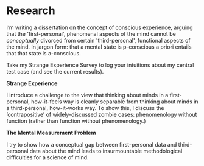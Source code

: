 # Research

I’m writing a dissertation on the concept of conscious  experience, arguing that the 'first-personal', phenomenal aspects of the mind cannot be *conceptually* divorced from certain 'third-personal', functional aspects of the mind. In jargon form: that a mental state is p-conscious a priori entails that that state is a-conscious.

Take my Strange Experience Survey to log your intuitions about my central test case (and see the current results).

**Strange Experience**

I introduce a challenge to the view that thinking about minds in a first-personal, how-it-feels way is cleanly separable from thinking about minds in a third-personal, how-it-works way. To show this, I discuss the ‘contrapositive’ of widely-discussed zombie cases: phenomenology without function (rather than function without phenomenology.)

**The Mental Measurement Problem**

I try to show how a conceptual gap between first-personal data and third-personal data about the mind leads to insurmountable methodological difficulties for a science of mind.